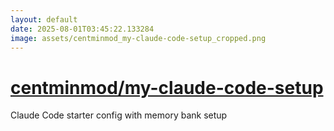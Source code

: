 ```yaml
---
layout: default
date: 2025-08-01T03:45:22.133284
image: assets/centminmod_my-claude-code-setup_cropped.png
---
```


# [centminmod/my-claude-code-setup](https://github.com/centminmod/my-claude-code-setup)

Claude Code starter config with memory bank setup
